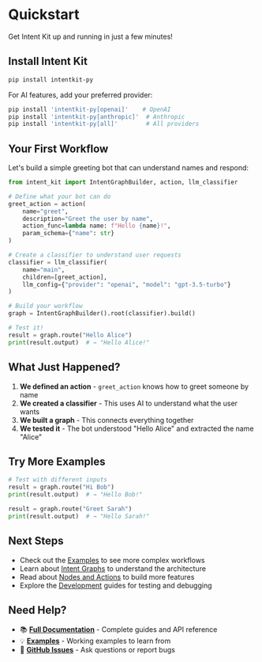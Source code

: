 # Quickstart

Get Intent Kit up and running in just a few minutes!

## Install Intent Kit

```bash
pip install intentkit-py
```

For AI features, add your preferred provider:
```bash
pip install 'intentkit-py[openai]'    # OpenAI
pip install 'intentkit-py[anthropic]'  # Anthropic
pip install 'intentkit-py[all]'        # All providers
```

## Your First Workflow

Let's build a simple greeting bot that can understand names and respond:

```python
from intent_kit import IntentGraphBuilder, action, llm_classifier

# Define what your bot can do
greet_action = action(
    name="greet",
    description="Greet the user by name",
    action_func=lambda name: f"Hello {name}!",
    param_schema={"name": str}
)

# Create a classifier to understand user requests
classifier = llm_classifier(
    name="main",
    children=[greet_action],
    llm_config={"provider": "openai", "model": "gpt-3.5-turbo"}
)

# Build your workflow
graph = IntentGraphBuilder().root(classifier).build()

# Test it!
result = graph.route("Hello Alice")
print(result.output)  # → "Hello Alice!"
```

## What Just Happened?

1. **We defined an action** - `greet_action` knows how to greet someone by name
2. **We created a classifier** - This uses AI to understand what the user wants
3. **We built a graph** - This connects everything together
4. **We tested it** - The bot understood "Hello Alice" and extracted the name "Alice"

## Try More Examples

```python
# Test with different inputs
result = graph.route("Hi Bob")
print(result.output)  # → "Hello Bob!"

result = graph.route("Greet Sarah")
print(result.output)  # → "Hello Sarah!"
```

## Next Steps

- Check out the [Examples](examples/) to see more complex workflows
- Learn about [Intent Graphs](concepts/intent-graphs.md) to understand the architecture
- Read about [Nodes and Actions](concepts/nodes-and-actions.md) to build more features
- Explore the [Development](development/) guides for testing and debugging

## Need Help?

- 📚 **[Full Documentation](https://docs.intentkit.io)** - Complete guides and API reference
- 💡 **[Examples](examples/)** - Working examples to learn from
- 🐛 **[GitHub Issues](https://github.com/Stephen-Collins-tech/intent-kit/issues)** - Ask questions or report bugs
